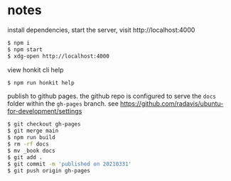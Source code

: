 # notes

install dependencies, start the server, visit http://localhost:4000

```bash
$ npm i
$ npm start
$ xdg-open http://localhost:4000
```

view honkit cli help

```bash
$ npm run honkit help
```

publish to github pages. the github repo is configured to serve the `docs`
folder within the `gh-pages` branch.
see https://github.com/radavis/ubuntu-for-development/settings

```bash
$ git checkout gh-pages
$ git merge main
$ npm run build
$ rm -rf docs
$ mv _book docs
$ git add .
$ git commit -m 'published on 20210331'
$ git push origin gh-pages
```
